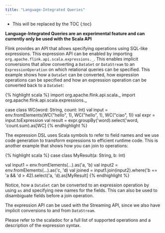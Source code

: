 ```yaml
---
title: "Language-Integrated Queries"
---
```

<!--
Licensed to the Apache Software Foundation (ASF) under one
or more contributor license agreements.  See the NOTICE file
distributed with this work for additional information
regarding copyright ownership.  The ASF licenses this file
to you under the Apache License, Version 2.0 (the
"License"); you may not use this file except in compliance
with the License.  You may obtain a copy of the License at

  http://www.apache.org/licenses/LICENSE-2.0

Unless required by applicable law or agreed to in writing,
software distributed under the License is distributed on an
"AS IS" BASIS, WITHOUT WARRANTIES OR CONDITIONS OF ANY
KIND, either express or implied.  See the License for the
specific language governing permissions and limitations
under the License.
-->

* This will be replaced by the TOC
{:toc}

**Language-Integrated Queries are an experimental feature and can currently only be used with
the Scala API**

Flink provides an API that allows specifying operations using SQL-like expressions.
This expression API can be enabled by importing
`org.apache.flink.api.scala.expressions._`.  This enables implicit conversions that allow
converting a `DataSet` or `DataStream` to an `ExpressionOperation` on which relational queries
can be specified. This example shows how a `DataSet` can be converted, how expression operations
can be specified and how an expression operation can be converted back to a `DataSet`:

{% highlight scala %}
import org.apache.flink.api.scala._
import org.apache.flink.api.scala.expressions._ 

case class WC(word: String, count: Int)
val input = env.fromElements(WC("hello", 1), WC("hello", 1), WC("ciao", 1))
val expr = input.toExpression
val result = expr.groupBy('word).select('word, 'count.sum).as[WC]
{% endhighlight %}

The expression DSL uses Scala symbols to refer to field names and we use code generation to
transform expressions to efficient runtime code. This is another example that shows how you
can join to operations:

{% highlight scala %}
case class MyResult(a: String, b: Int)

val input1 = env.fromElements(...).as('a, 'b)
val input2 = env.fromElements(...).as('c, 'd)
val joined = input1.join(input2).where('b == 'a && 'd > 42).select('a, 'd).as[MyResult]
{% endhighlight %}

Notice, how a `DataSet` can be converted to an expression operation by using `as` and specifying new
names for the fields. This can also be used to disambiguate fields before a join operation.

The expression API can be used with the Streaming API, since we also have implicit conversions to
and from `DataStream`.

Please refer to the scaladoc for a full list of supported operations and a description of the
expression syntax. 